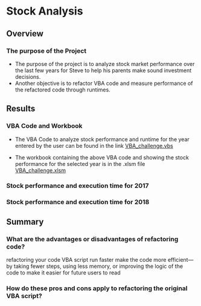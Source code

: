 # Stock Analysis 

## Overview

### The purpose of the Project

- The purpose of the project is to analyze stock market performance over the last few years for Steve to help his parents make sound investment decisions.
- Another objective is to refactor VBA code and measure performance of the refactored code through runtimes.

## Results 

### VBA Code and Workbook

- The VBA Code to analyze stock performance and runtime for the year entered by the user can be found in the link [VBA_challenge.vbs](https://github.com/manasidek/stock_analysis/blob/main/VBA_challenge.vbs)

- The workbook containing the above VBA code and showing the stock performance for the selected year is in the .xlsm file [VBA_challenge.xlsm]()

### Stock performance and execution time for 2017

### Stock performance and execution time for 2018


## Summary

### What are the advantages or disadvantages of refactoring code?
refactoring your code VBA script run faster make the code more efficient—by taking fewer steps, using less memory, or improving the logic of the code to make it easier for future users to read 

### How do these pros and cons apply to refactoring the original VBA script?
